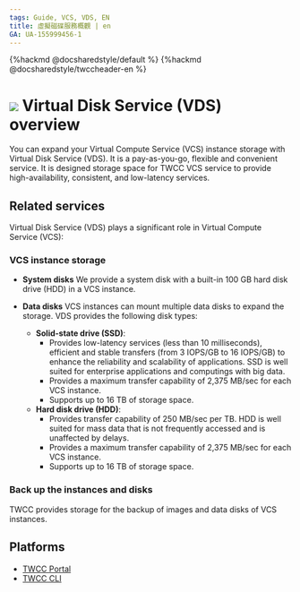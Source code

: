 ```yaml
---
tags: Guide, VCS, VDS, EN
title: 虛擬磁碟服務概觀 | en
GA: UA-155999456-1
---
```


{%hackmd @docsharedstyle/default %}
{%hackmd @docsharedstyle/twccheader-en %}

# ![](https://cos.twcc.ai/SYS-MANUAL/uploads/upload_a62be3bdf4bc257526e95e16b063a777.png) Virtual Disk Service (VDS) overview


You can expand your Virtual Compute Service (VCS) instance storage with Virtual Disk Service (VDS). It is a pay-as-you-go, flexible and convenient service. It is designed storage space for TWCC VCS service to provide high-availability, consistent, and low-latency services.


## Related services

Virtual Disk Service (VDS) plays a significant role in Virtual Compute Service (VCS):


### VCS instance storage

- **System disks**
We provide a system disk with a built-in 100 GB hard disk drive (HDD) in a VCS instance.

- **Data disks**
VCS instances can mount multiple data disks to expand the storage. VDS provides the following disk types:
    - **Solid-state drive (SSD)**:
        - Provides low-latency services (less than 10 milliseconds), efficient and stable transfers (from 3 IOPS/GB to 16 IOPS/GB) to enhance the reliability and scalability of applications. SSD is well suited for enterprise applications and computings with big data.
        - Provides a maximum transfer capability of 2,375 MB/sec for each VCS instance.
        - Supports up to 16 TB of storage space.
    - **Hard disk drive (HDD)**:
        - Provides transfer capability of 250 MB/sec per TB. HDD is well suited for mass data that is not frequently accessed and is unaffected by delays.
        - Provides a maximum transfer capability of 2,375 MB/sec for each VCS instance.
        - Supports up to 16 TB of storage space.
   
### Back up the instances and disks

TWCC provides storage for the backup of images and data disks of VCS instances.



## Platforms

- [TWCC Portal](https://www.twcc.ai)
- [TWCC CLI](https://github.com/twcc/TWCC-CLI)
